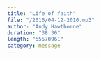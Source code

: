 ```yaml
---
title: "Life of faith"
file: "/2016/04-12-2016.mp3"
author: "Andy Hawthorne"
duration: "38:36"
length: "55570961"
category: message
---
```

